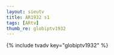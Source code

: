```yaml
--- 
layout: sieutv
title: AR1932 s1
tags: [ARtv]
thumb_re: globiptv1932
---
```

{% include tvadv key="globiptv1932" %} 
